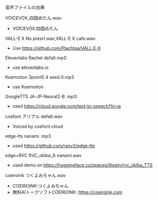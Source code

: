 音声ファイルの出典

VOICEVOX_四国めたん.wav:
- VOICEVOX:四国めたん

VALL-E X No presrt.wav,VALL-E X cafe.wav:
- Use https://github.com/Plachtaa/VALL-E-X

Elevenlabs Rachel defalt.mp3:
- use elevenlabs.io

Koemotion 3point5 4 seed 0.mp3
- use Koemotion

GoogleTTS JA-JP-Neural2-B .mp3:
- used https://cloud.google.com/text-to-speech?hl=ja

coefont アリアル defalt.wav
- Voiced by coefont.cloud

edge-tts nanami .mp3
- used https://github.com/rany2/edge-tts

edge+RVC RVC_okiba_A nanami.wav
- used demo on https://huggingface.co/spaces/litagin/rvc_okiba_TTS

coeiroink つくよみちゃん.wav
- COEIROINK:つくよみちゃん
- 無料AIトークソフトCOEIROINK: https://coeiroink.com
